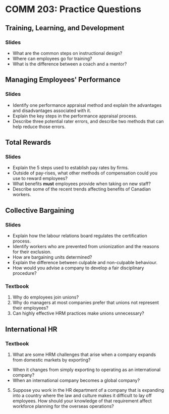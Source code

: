 # COMM 203: Practice Questions

## Training, Learning, and Development

### Slides

* What are the common steps on instructional design?
* Where can employees go for training?
* What is the difference between a coach and a mentor?

## Managing Employees' Performance

### Slides

* Identify one performance appraisal method and explain the advantages and disadvantages associated with it.
* Explain the key steps in the performance appraisal process.
* Describe three potential rater errors, and describe two methods that can help reduce those errors.

## Total Rewards

### Slides

* Explain the 5 steps used to establish pay rates by firms.
* Outside of pay-rises, what other methods of compensation could you use to reward employees?
* What benefits **must** employees provide when taking on new staff?
* Describe some of the recent trends affecting benefits of Canadian workers.

## Collective Bargaining

### Slides

* Explain how the labour relations board regulates the certification process.
* Identify workers who are prevented from unionization and the reasons for their exclusion.
* How are bargaining units determined?
* Explain the difference between culpable and non-culpable behaviour.
* How would you advise a company to develop a fair disciplinary procedure?

### Textbook

1. Why do employees join unions?
2. Why do managers at most companies prefer that unions not represent their employees?
3. Can highly effective HRM practices make unions unnecessary?

## International HR

### Textbook

1. What are some HRM challenges that arise when a company expands from domestic markets by exporting?

* When it changes from simply exporting to operating as an international company?
* When an international company becomes a global company?
  
5. Suppose you work in the HR department of a company that is expanding into a country where the law and culture makes it difficult to lay off employees. How should your knowledge of that requirement affect workforce planning for the overseas operations?
